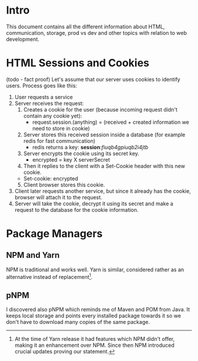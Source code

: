 # Intro
This document contains all the different information about HTML, communication, storage, prod vs dev and other topics with relation to web development.

# HTML Sessions and Cookies
(todo - fact proof)
Let's assume that our server uses cookies to identify users. Process goes like this:

1. User requests a service
2. Server receives the request:
   1. Creates a cookie for the user (because incoming request didn't contain any cookie yet):
      - request.session.(anything) = (received + created information we need to store in cookie)
   2. Server stores this received session inside a database (for example redis for fast communication)
      - redis returns a key: **session**:*fiuqb4gpiuqb2i4jtb*
   3. Server encrypts the cookie using its secret key.
      - encrypted = key X serverSecret
   4. Then it replies to the client with a Set-Cookie header with this new cookie.
     - Set-cookie: encrypted
   5. Client browser stores this cookie. 
3. Client later requests another service, but since it already has the cookie, browser will attach it to the request.
4. Server will take the cookie, decrypt it using its secret and make a request to the database for the cookie information.

# Package Managers

## NPM and Yarn
NPM is traditional and works well. Yarn is similar, considered rather as an alternative instead of replacement[^1]. 

[^1]: At the time of Yarn release it had features which NPM didn't offer, making it an enhancement over NPM. Since then NPM introduced crucial updates proving our statement.

## pNPM
I discovered also pNPM which reminds me of Maven and POM from Java. It keeps local storage and points every installed package towards it so we don't have to download many copies of the same package.